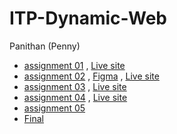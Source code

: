 # ITP-Dynamic-Web
Panithan (Penny)

* [assignment 01](https://github.com/PanithanPenny/ITP-Dynamic-Web/tree/ea55a37ec98e9f5ce9c645838c35ee2e0de91e2e/assignment%2001)  ,  [Live site](https://dw-capybara2.glitch.me)
* [assignment 02](https://github.com/PanithanPenny/ITP-Dynamic-Web/tree/3d7c48d492a42b7312c9f011e0d55abf95739272/assignment%2002%20) , 
 [Figma](https://www.figma.com/file/njClMNPUWTN5foeX4wHwXO/DW--web-2?type=design&node-id=0%3A1&mode=design&t=qVS64I9xF7mbP2tZ-1) ,
 [ Live site ](https://dynamic-web-2-penny.glitch.me)
* [assignment 03](https://github.com/PanithanPenny/ITP-Dynamic-Web/tree/860adccd27ac587e632b7e1178f67c20a5b9fae8/assignment%2003) , [Live site](https://dynamic-web---api---penny.glitch.me/)
* [assignment 04](https://github.com/PanithanPenny/ITP-Dynamic-Web/tree/6fa19dade7b804d06a3128bb9eb4d33ea1702410/assignment%2004) , [ Live site ](https://dynamic-web-sign-up-email.glitch.me/)
* [assignment 05](https://github.com/PanithanPenny/ITP-Dynamic-Web/tree/main/assignment%2005)
* [Final](https://github.com/PanithanPenny/ITP-Dynamic-Web/tree/main/Final)
